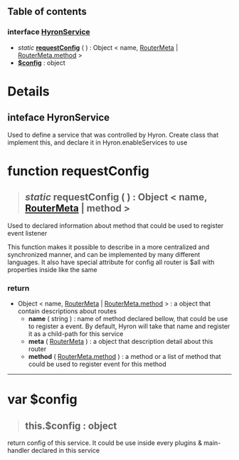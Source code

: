 ## **Table of contents**

### interface [**HyronService**](#interface-HyronService)

-   *static* [**requestConfig**](#function-requestConfig) ( ) : Object < name, [RouterMeta](./RouterMeta) | [RouterMeta.method](./RouterMeta#var-method) >
-   [**$config**]() : object

# **Details**

## inteface **HyronService**

Used to define a service that was controlled by Hyron. Create class that implement this, and declare it in Hyron.enableServices to use

# function requestConfig

> ## *static* **requestConfig** ( ) :  Object < name, [RouterMeta](./RouterMeta) | method >

Used to declared information about method that could be used to register event listener

This function makes it possible to describe in a more centralized and synchronized manner, and can be implemented by many different languages. It also have special attribute for config all router is $all with properties inside like the same

### **return**

 - Object < name, [RouterMeta](./RouterMeta.md) | [RouterMeta.method](./RouterMeta#var-method) > : a object that contain descriptions about routes
    - **name** ( string ) : name of method declared bellow, that could be use to register a event. By default, Hyron will take that name and register it as a child-path for this service
    - **meta** ( [RouterMeta](./RouterMeta.md) ) : a object that description detail about this router
    - **method** ( [RouterMeta.method](./RouterMeta#var-method) ) : a method or a list of method that could be used to register event for this method

---

# var $config

> ## this.**$config** : object

return config of this service. It could be use inside every plugins & main-handler declared in this service